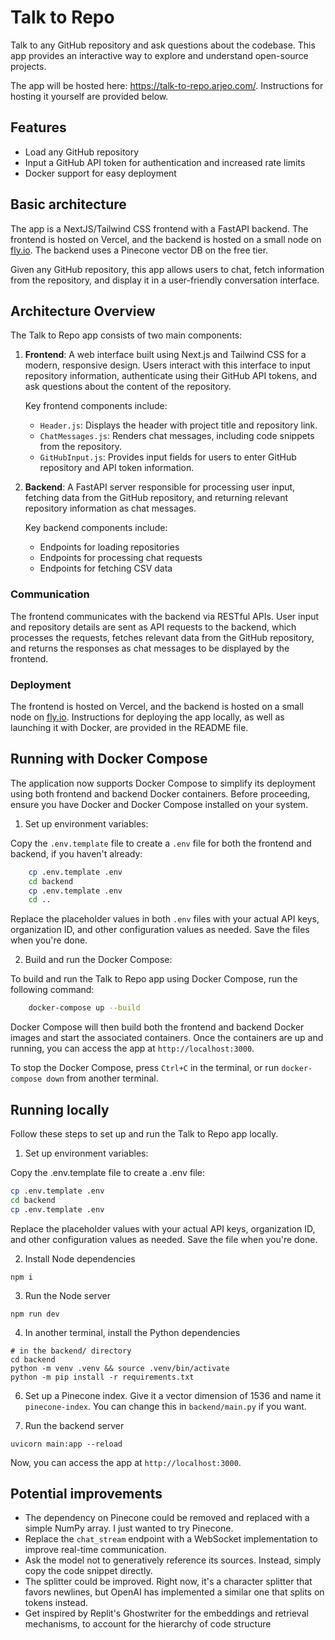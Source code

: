 # Talk to Repo

Talk to any GitHub repository and ask questions about the codebase. This app provides an interactive way to explore and understand open-source projects.

The app will be hosted here: https://talk-to-repo.arjeo.com/. Instructions for hosting it yourself are provided below.

## Features

- Load any GitHub repository
- Input a GitHub API token for authentication and increased rate limits
- Docker support for easy deployment

## Basic architecture

The app is a NextJS/Tailwind CSS frontend with a FastAPI backend. The frontend is hosted on Vercel, and the backend is hosted on a small node on [fly.io](https://fly.io/). The backend uses a Pinecone vector DB on the free tier.

Given any GitHub repository, this app allows users to chat, fetch information from the repository, and display it in a user-friendly conversation interface.

## Architecture Overview

The Talk to Repo app consists of two main components:

1. **Frontend**: A web interface built using Next.js and Tailwind CSS for a modern, responsive design. Users interact with this interface to input repository information, authenticate using their GitHub API tokens, and ask questions about the content of the repository.

   Key frontend components include:

   - `Header.js`: Displays the header with project title and repository link.
   - `ChatMessages.js`: Renders chat messages, including code snippets from the repository.
   - `GitHubInput.js`: Provides input fields for users to enter GitHub repository and API token information.

2. **Backend**: A FastAPI server responsible for processing user input, fetching data from the GitHub repository, and returning relevant repository information as chat messages.

   Key backend components include:

   - Endpoints for loading repositories
   - Endpoints for processing chat requests
   - Endpoints for fetching CSV data

### Communication

The frontend communicates with the backend via RESTful APIs. User input and repository details are sent as API requests to the backend, which processes the requests, fetches relevant data from the GitHub repository, and returns the responses as chat messages to be displayed by the frontend.

### Deployment

The frontend is hosted on Vercel, and the backend is hosted on a small node on [fly.io](https://fly.io/). Instructions for deploying the app locally, as well as launching it with Docker, are provided in the README file.

## Running with Docker Compose

The application now supports Docker Compose to simplify its deployment using both frontend and backend Docker containers. Before proceeding, ensure you have Docker and Docker Compose installed on your system.

1. Set up environment variables:

Copy the `.env.template` file to create a `.env` file for both the frontend and backend, if you haven't already:

```bash
    cp .env.template .env
    cd backend
    cp .env.template .env
    cd ..
```

Replace the placeholder values in both `.env` files with your actual API keys, organization ID, and other configuration values as needed. Save the files when you're done.

2. Build and run the Docker Compose:

To build and run the Talk to Repo app using Docker Compose, run the following command:
    
```bash
    docker-compose up --build
```


Docker Compose will then build both the frontend and backend Docker images and start the associated containers. Once the containers are up and running, you can access the app at `http://localhost:3000`.

To stop the Docker Compose, press `Ctrl+C` in the terminal, or run `docker-compose down` from another terminal.

## Running locally

Follow these steps to set up and run the Talk to Repo app locally.

1. Set up environment variables:

  Copy the .env.template file to create a .env file:

```bash
cp .env.template .env
cd backend
cp .env.template .env
```

 Replace the placeholder values with your actual API keys, organization ID, and other configuration values as needed. Save the file when you're done.

2. Install Node dependencies

```
npm i
```

3. Run the Node server

```
npm run dev
```

4. In another terminal, install the Python dependencies

```
# in the backend/ directory
cd backend 
python -m venv .venv && source .venv/bin/activate
python -m pip install -r requirements.txt
```

6. Set up a Pinecone index. Give it a vector dimension of 1536 and name it `pinecone-index`. You can change this in `backend/main.py` if you want.

7. Run the backend server

```
uvicorn main:app --reload
```

Now, you can access the app at `http://localhost:3000`.

## Potential improvements

- The dependency on Pinecone could be removed and replaced with a simple NumPy array. I just wanted to try Pinecone.
- Replace the `chat_stream` endpoint with a WebSocket implementation to improve real-time communication.
- Ask the model not to generatively reference its sources. Instead, simply copy the code snippet directly.
- The splitter could be improved. Right now, it's a character splitter that favors newlines, but OpenAI has implemented a similar one that splits on tokens instead.
- Get inspired by Replit's Ghostwriter for the embeddings and retrieval mechanisms, to account for the hierarchy of code structure
